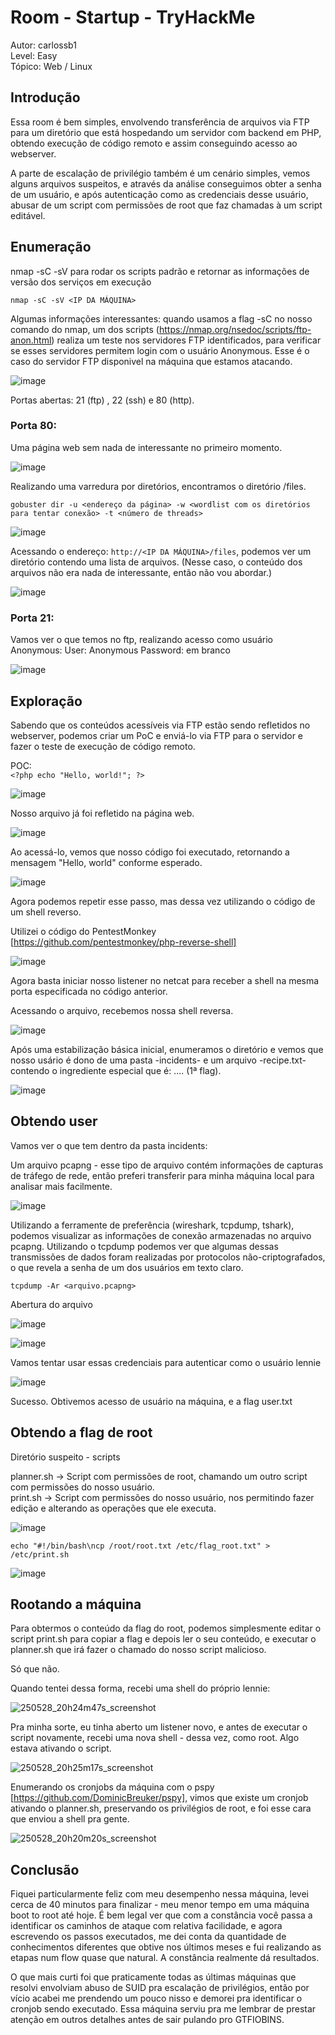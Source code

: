 # Room - Startup - TryHackMe 
Autor: carlossb1\
Level: Easy\
Tópico: Web / Linux


## Introdução

Essa room é bem simples, envolvendo transferência de arquivos via FTP para um diretório que está hospedando um servidor com backend em PHP, obtendo execução de código remoto e assim conseguindo acesso ao webserver.

A parte de escalação de privilégio também é um cenário simples, vemos alguns arquivos suspeitos, e através da análise conseguimos obter a senha de um usuário, e após autenticação como as credenciais desse usuário, abusar de um script com permissões de root que faz chamadas à um script editável.



## Enumeração

nmap -sC -sV para rodar os scripts padrão e retornar as informações de versão dos serviços em execução

`nmap -sC -sV <IP DA MÁQUINA>`

Algumas informações interessantes: quando usamos a flag -sC no nosso comando do nmap, um dos scripts (https://nmap.org/nsedoc/scripts/ftp-anon.html) realiza um teste nos servidores FTP identificados, para verificar se esses servidores permitem login com o usuário Anonymous. Esse é o caso do servidor FTP disponivel na máquina que estamos atacando.


![image](https://github.com/user-attachments/assets/e0877fcb-f129-4dbc-889b-115af3c0247c)


Portas abertas: 21 (ftp) , 22 (ssh)  e 80 (http).

### Porta 80:
Uma página web sem nada de interessante no primeiro momento.

![image](https://github.com/user-attachments/assets/360e0625-8a39-4121-ab20-0ed0d18f180b)

Realizando uma varredura por diretórios, encontramos o diretório /files.

`gobuster dir -u <endereço da página> -w <wordlist com os diretórios para tentar conexão> -t <número de threads>`

![image](https://github.com/user-attachments/assets/8d248236-f4f5-4a4f-ab3d-f92c2eba6f03)

Acessando o endereço: `http://<IP DA MÁQUINA>/files`, podemos ver um diretório contendo uma lista de arquivos.
(Nesse caso, o conteúdo dos arquivos não era nada de interessante, então não vou abordar.)

![image](https://github.com/user-attachments/assets/397e98d9-a956-4a96-b50c-df2ca2a71a4d)




### Porta 21:
Vamos ver o que temos no ftp, realizando acesso como usuário Anonymous:
User: Anonymous
Password: em branco

![image](https://github.com/user-attachments/assets/1cfb29bf-c860-4890-b7d4-b8d4a8093265)



## Exploração
Sabendo que os conteúdos acessíveis via FTP estão sendo refletidos no webserver, podemos criar um PoC e enviá-lo via FTP para o servidor e fazer o teste de execução de código remoto.

POC: \
` <?php echo "Hello, world!"; ?> `

![image](https://github.com/user-attachments/assets/880c8149-2609-4d14-842f-a8da1814e0d8)

Nosso arquivo já foi refletido na página web.


![image](https://github.com/user-attachments/assets/5cbfa196-72b4-474d-88cf-148e0ccf4a48)


Ao acessá-lo, vemos que nosso código foi executado, retornando a mensagem "Hello, world" conforme esperado.


![image](https://github.com/user-attachments/assets/9ac82ef2-c709-4fa0-b2a9-22e2a3de2793)


Agora podemos repetir esse passo, mas dessa vez utilizando o código de um shell reverso.

Utilizei o código do PentestMonkey [https://github.com/pentestmonkey/php-reverse-shell] 

![image](https://github.com/user-attachments/assets/7f56b233-cf51-4cb6-9692-55226fb5be58)

Agora basta iniciar nosso listener no netcat para receber a shell na mesma porta especificada no código anterior.

Acessando o arquivo, recebemos nossa shell reversa.

![image](https://github.com/user-attachments/assets/dbbf0b9c-645c-4af7-bb27-c518dbffca7b)

Após uma estabilização básica inicial, enumeramos o diretório e vemos que nosso usário é dono de uma pasta -incidents- e um arquivo -recipe.txt- contendo o ingrediente especial que é: .... (1ª flag).

![image](https://github.com/user-attachments/assets/9225b84e-028d-4630-9e1f-f2d610ea1ab7)

## Obtendo user

Vamos ver o que tem dentro da pasta incidents:

Um arquivo pcapng - esse tipo de arquivo contém informações de capturas de tráfego de rede, então preferi transferir para minha máquina local para analisar mais facilmente.

![image](https://github.com/user-attachments/assets/672c85f1-79fc-4dac-aae6-b3e4301022b3)


Utilizando a ferramente de preferência (wireshark, tcpdump, tshark), podemos visualizar as informações de conexão armazenadas no arquivo pcapng. Utilizando o tcpdump podemos ver que algumas dessas transmissões de dados foram realizadas por protocolos não-criptografados, o que revela a senha de um dos usuários em texto claro.

`tcpdump -Ar <arquivo.pcapng>` 

Abertura do arquivo

![image](https://github.com/user-attachments/assets/385d489c-62a6-4f7c-bdc0-9019e47b5fd7)


![image](https://github.com/user-attachments/assets/a9e1dcb9-c77b-4b34-b785-20aba16bff48)

Vamos tentar usar essas credenciais para autenticar como o usuário lennie

![image](https://github.com/user-attachments/assets/c973d791-03e4-48b8-adee-aedec4e75059)

Sucesso. Obtivemos acesso de usuário na máquina, e a flag user.txt

## Obtendo a flag de root

Diretório suspeito - scripts

planner.sh -> Script com permissões de root, chamando um outro script com permissões do nosso usuário.\
print.sh -> Script com permissões do nosso usuário, nos permitindo fazer edição e alterando as operações que ele executa.

![image](https://github.com/user-attachments/assets/27b30cde-6351-488f-a6fa-440203e8a55a)

`echo "#!/bin/bash\ncp /root/root.txt /etc/flag_root.txt" > /etc/print.sh`


![image](https://github.com/user-attachments/assets/754b4da6-d2fb-40d9-9722-f0b0f0e2feb8)


## Rootando a máquina

Para obtermos o conteúdo da flag do root, podemos simplesmente editar o script print.sh para copiar a flag e depois ler o seu conteúdo, e executar o planner.sh que irá fazer o chamado do nosso script malicioso.

Só que não.

Quando tentei dessa forma, recebi uma shell do próprio lennie:

![250528_20h24m47s_screenshot](https://github.com/user-attachments/assets/bee19447-ab7b-49e4-8c85-69d01b3e2039)

Pra minha sorte, eu tinha aberto um listener novo, e antes de executar o script novamente, recebi uma nova shell - dessa vez, como root. Algo estava ativando o script.

![250528_20h25m17s_screenshot](https://github.com/user-attachments/assets/9909196b-21dd-4a42-b90c-b72ec187c317)

Enumerando os cronjobs da máquina com o pspy [https://github.com/DominicBreuker/pspy], vimos que existe um cronjob ativando o planner.sh, preservando os privilégios de root, e foi esse cara que enviou a shell pra gente.

![250528_20h20m20s_screenshot](https://github.com/user-attachments/assets/4a21c87b-979a-417e-8d45-b8c22e04e4ce)

## Conclusão

Fiquei particularmente feliz com meu desempenho nessa máquina, levei cerca de 40 minutos para finalizar - meu menor tempo em uma máquina boot to root até hoje. É bem legal ver que com a constância você passa a identificar os caminhos de ataque com relativa facilidade, e agora escrevendo os passos executados, me dei conta da quantidade de conhecimentos diferentes que obtive nos últimos meses e fui realizando as etapas num flow quase que natural. A constância realmente dá resultados.

O que mais curti foi que praticamente todas as últimas máquinas que resolvi envolviam abuso de SUID pra escalação de privilégios, então por vício acabei me prendendo um pouco nisso e demorei pra identificar o cronjob sendo executado. Essa máquina serviu pra me lembrar de prestar atenção em outros detalhes antes de sair pulando pro GTFIOBINS.
